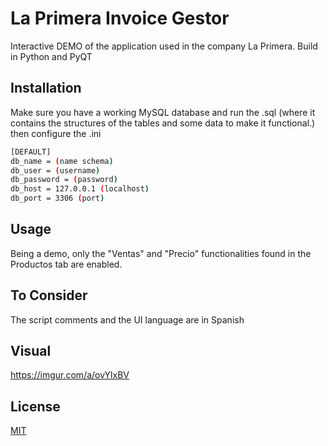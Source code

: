 # La Primera Invoice Gestor

Interactive DEMO of the application used in the company La Primera. Build in Python and PyQT

## Installation

Make sure you have a working MySQL database and run the .sql
(where it contains the structures of the tables and some data to make it functional.) 
then configure the .ini

```bash
[DEFAULT]
db_name = (name schema)
db_user = (username)
db_password = (password)
db_host = 127.0.0.1 (localhost)
db_port = 3306 (port)
```

## Usage

Being a demo, only the "Ventas" and "Precio" functionalities found in the Productos tab are enabled.

## To Consider

The script comments and the UI language are in Spanish

## Visual

https://imgur.com/a/ovYlxBV

## License
[MIT](https://choosealicense.com/licenses/mit/)
